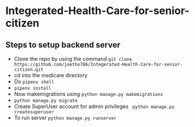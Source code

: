 # Integerated-Health-Care-for-senior-citizen
## Steps to setup backend server
- Clone the repo by using the command ```git clone https://github.com/joetho786/Integerated-Health-Care-for-senior-citizen.git```
- cd into the medicare directory
- Do ```pipenv shell```
- ```pipenv install```
- Now makemigrations using ```python manage.py makemigrations```
- ```python manage.py migrate```
- Create SuperUser account for admin privileges ``` python manage.py createsuperuser```
- To run server ```python manage.py runserver```

